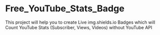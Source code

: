 # Free_YouTube_Stats_Badge
This project will help you to create Live img.shields.io Badges which will Count YouTube Stats (Subscriber, Views, Videos) without YouTube API
